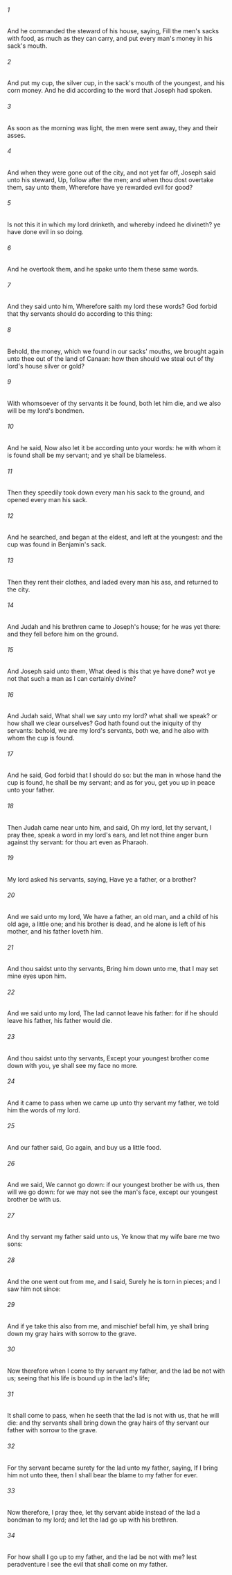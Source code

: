 ###### 1
And he commanded the steward of his house, saying, Fill the men's sacks with food, as much as they can carry, and put every man's money in his sack's mouth.

###### 2
And put my cup, the silver cup, in the sack's mouth of the youngest, and his corn money. And he did according to the word that Joseph had spoken.

###### 3
As soon as the morning was light, the men were sent away, they and their asses.

###### 4
And when they were gone out of the city, and not yet far off, Joseph said unto his steward, Up, follow after the men; and when thou dost overtake them, say unto them, Wherefore have ye rewarded evil for good?

###### 5
Is not this it in which my lord drinketh, and whereby indeed he divineth? ye have done evil in so doing.

###### 6
And he overtook them, and he spake unto them these same words.

###### 7
And they said unto him, Wherefore saith my lord these words? God forbid that thy servants should do according to this thing:

###### 8
Behold, the money, which we found in our sacks' mouths, we brought again unto thee out of the land of Canaan: how then should we steal out of thy lord's house silver or gold?

###### 9
With whomsoever of thy servants it be found, both let him die, and we also will be my lord's bondmen.

###### 10
And he said, Now also let it be according unto your words: he with whom it is found shall be my servant; and ye shall be blameless.

###### 11
Then they speedily took down every man his sack to the ground, and opened every man his sack.

###### 12
And he searched, and began at the eldest, and left at the youngest: and the cup was found in Benjamin's sack.

###### 13
Then they rent their clothes, and laded every man his ass, and returned to the city.

###### 14
And Judah and his brethren came to Joseph's house; for he was yet there: and they fell before him on the ground.

###### 15
And Joseph said unto them, What deed is this that ye have done? wot ye not that such a man as I can certainly divine?

###### 16
And Judah said, What shall we say unto my lord? what shall we speak? or how shall we clear ourselves? God hath found out the iniquity of thy servants: behold, we are my lord's servants, both we, and he also with whom the cup is found.

###### 17
And he said, God forbid that I should do so: but the man in whose hand the cup is found, he shall be my servant; and as for you, get you up in peace unto your father.

###### 18
Then Judah came near unto him, and said, Oh my lord, let thy servant, I pray thee, speak a word in my lord's ears, and let not thine anger burn against thy servant: for thou art even as Pharaoh.

###### 19
My lord asked his servants, saying, Have ye a father, or a brother?

###### 20
And we said unto my lord, We have a father, an old man, and a child of his old age, a little one; and his brother is dead, and he alone is left of his mother, and his father loveth him.

###### 21
And thou saidst unto thy servants, Bring him down unto me, that I may set mine eyes upon him.

###### 22
And we said unto my lord, The lad cannot leave his father: for if he should leave his father, his father would die.

###### 23
And thou saidst unto thy servants, Except your youngest brother come down with you, ye shall see my face no more.

###### 24
And it came to pass when we came up unto thy servant my father, we told him the words of my lord.

###### 25
And our father said, Go again, and buy us a little food.

###### 26
And we said, We cannot go down: if our youngest brother be with us, then will we go down: for we may not see the man's face, except our youngest brother be with us.

###### 27
And thy servant my father said unto us, Ye know that my wife bare me two sons:

###### 28
And the one went out from me, and I said, Surely he is torn in pieces; and I saw him not since:

###### 29
And if ye take this also from me, and mischief befall him, ye shall bring down my gray hairs with sorrow to the grave.

###### 30
Now therefore when I come to thy servant my father, and the lad be not with us; seeing that his life is bound up in the lad's life;

###### 31
It shall come to pass, when he seeth that the lad is not with us, that he will die: and thy servants shall bring down the gray hairs of thy servant our father with sorrow to the grave.

###### 32
For thy servant became surety for the lad unto my father, saying, If I bring him not unto thee, then I shall bear the blame to my father for ever.

###### 33
Now therefore, I pray thee, let thy servant abide instead of the lad a bondman to my lord; and let the lad go up with his brethren.

###### 34
For how shall I go up to my father, and the lad be not with me? lest peradventure I see the evil that shall come on my father.

